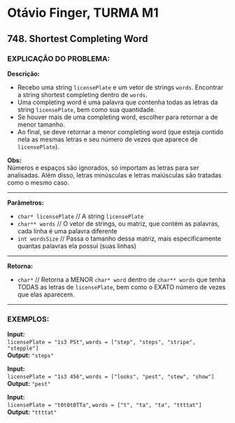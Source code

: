 # Otávio Finger, TURMA M1

## 748. Shortest Completing Word

### EXPLICAÇÃO DO PROBLEMA:

**Descrição:**  
- Recebo uma string `licensePlate` e um vetor de strings `words`. Encontrar a string shortest completing dentro de `words`.  
- Uma completing word é uma palavra que contenha todas as letras da string `licensePlate`, bem como sua quantidade.  
- Se houver mais de uma completing word, escolher para retornar a de menor tamanho.  
- Ao final, se deve retornar a menor completing word (que esteja contido nela as mesmas letras e seu número de vezes que aparece de `licensePlate`).  

**Obs:**  
Números e espaços são ignorados, só importam as letras para ser analisadas. Além disso, letras minúsculas e letras maiúsculas são tratadas como o mesmo caso.

---

**Parâmetros:**  
- `char* licensePlate` // A string `licensePlate`  
- `char** words` // O vetor de strings, ou matriz, que contém as palavras, cada linha é uma palavra diferente  
- `int wordsSize` // Passa o tamanho dessa matriz, mais especificamente quantas palavras ela possui (suas linhas)

---

**Retorna:**  
- `char*` // Retorna a MENOR `char* word` dentro de `char** words` que tenha TODAS as letras de `licensePlate`, bem como o EXATO número de vezes que elas aparecem.

---

### EXEMPLOS:

**Input:**  
`licensePlate = "1s3 PSt"`, `words = ["step", "steps", "stripe", "stepple"]`  
**Output:** `"steps"`

**Input:**  
`licensePlate = "1s3 456"`, `words = ["looks", "pest", "stew", "show"]`  
**Output:** `"pest"`

**Input:**  
`licensePlate = "t0t0t0TTa"`, `words = ["t", "ta", "ta", "ttttat"]`  
**Output:** `"ttttat"`
